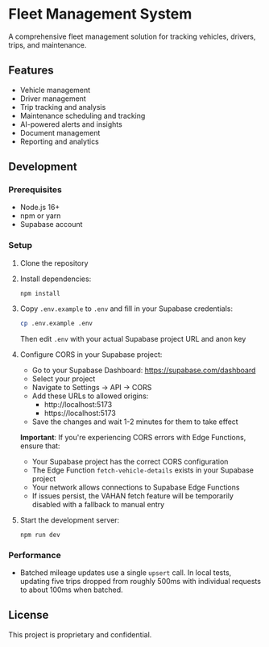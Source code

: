 # Fleet Management System

A comprehensive fleet management solution for tracking vehicles, drivers, trips, and maintenance.

## Features

- Vehicle management
- Driver management
- Trip tracking and analysis
- Maintenance scheduling and tracking
- AI-powered alerts and insights
- Document management
- Reporting and analytics

## Development


### Prerequisites

- Node.js 16+
- npm or yarn
- Supabase account

### Setup

1. Clone the repository
2. Install dependencies:
   ```
   npm install
   ```
3. Copy `.env.example` to `.env` and fill in your Supabase credentials:
   ```bash
   cp .env.example .env
   ```
   Then edit `.env` with your actual Supabase project URL and anon key
4. Configure CORS in your Supabase project:
   - Go to your Supabase Dashboard: https://supabase.com/dashboard
   - Select your project
   - Navigate to Settings → API → CORS
   - Add these URLs to allowed origins:
     - http://localhost:5173
     - https://localhost:5173
   - Save the changes and wait 1-2 minutes for them to take effect

   **Important**: If you're experiencing CORS errors with Edge Functions, ensure that:
   - Your Supabase project has the correct CORS configuration
   - The Edge Function `fetch-vehicle-details` exists in your Supabase project
   - Your network allows connections to Supabase Edge Functions
   - If issues persist, the VAHAN fetch feature will be temporarily disabled with a fallback to manual entry
4. Start the development server:
   ```
   npm run dev
   ```


### Performance

- Batched mileage updates use a single `upsert` call. In local tests, updating five trips
  dropped from roughly 500ms with individual requests to about 100ms when batched.


## License

This project is proprietary and confidential.
